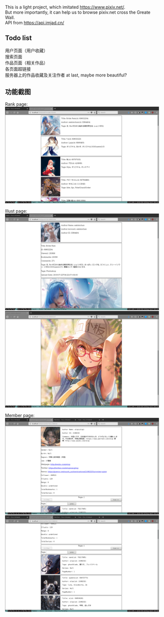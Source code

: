 This is a light project, which imitated <https://www.pixiv.net/>.  
But more importantly, it can help us to browse pixiv.net cross the Greate Wall.  
API from <https://api.imjad.cn/>

## Todo list
用户页面（用户收藏）  
搜索页面  
作品页面（相关作品）  
各页面超链接  
服务器上的作品收藏及关注作者
at last, maybe more beautiful?  

## 功能截图
Rank page:  
![](https://raw.githubusercontent.com/TangliziGit/pixivBrowser/master/example/ranklist.png)
  
  
Illust page:
![](https://raw.githubusercontent.com/TangliziGit/pixivBrowser/master/example/paint_detail_1.png)
![](https://raw.githubusercontent.com/TangliziGit/pixivBrowser/master/example/paint_detail_2.png)

Member page:
![](https://raw.githubusercontent.com/TangliziGit/pixivBrowser/master/example/member_page_1.png)
![](https://raw.githubusercontent.com/TangliziGit/pixivBrowser/master/example/member_page_2.png)

